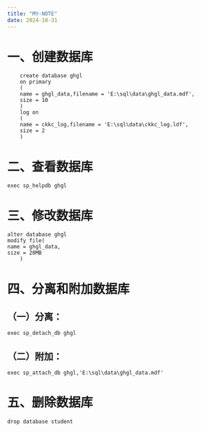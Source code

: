 ```yaml
---
title: "MY-NOTE"
date: 2024-10-31
---
```

# 一、创建数据库
```
    create database ghgl
    on primary
    (
    name = ghgl_data,filename = 'E:\sql\data\ghgl_data.mdf',
    size = 10
    )
    log on
    (
    name = ckkc_log,filename = 'E:\sql\data\ckkc_log.ldf',
    size = 2
    )

```
# 二、查看数据库
```
exec sp_helpdb ghgl
```

# 三、修改数据库
```
alter database ghgl
modify file(
name = ghgl_data,
size = 20MB
    )
```
# 四、分离和附加数据库
## （一）分离：
```
exec sp_detach_db ghgl
```
## （二）附加：
```
exec sp_attach_db ghgl,'E:\sql\data\ghgl_data.mdf'
```

# 五、删除数据库
```
drop database student
```

